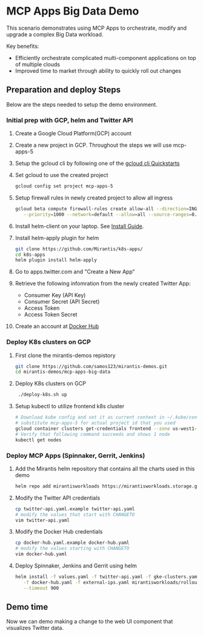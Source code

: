 # MCP Apps Big Data Demo
This scenario demonstrates using MCP Apps to orchestrate, modify and upgrade
a complex Big Data workload.

Key benefits:

- Efficiently orchestrate complicated multi-component applications on top of
  multiple clouds
- Improved time to market through ability to quickly roll out changes

## Preparation and deploy Steps
Below are the steps needed to setup the demo environment.

### Initial prep with GCP, helm and Twitter API

1. Create a Google Cloud Platform(GCP) account
1. Create a new project in GCP. Throughout the steps we will use mcp-apps-5
1. Setup the gcloud cli by following one of the
   [gcloud cli Quickstarts](https://cloud.google.com/sdk/docs/quickstarts)
1. Set gcloud to use the created project

   ```bash
   gcloud config set project mcp-apps-5
   ```

1. Setup firewall rules in newly created project to allow all ingress

   ```bash
   gcloud beta compute firewall-rules create allow-all --direction=INGRESS \
      --priority=1000 --network=default --allow=all --source-ranges=0.0.0.0/0
   ```

1. Install helm-client on your laptop.
   See [Install Guide](https://github.com/kubernetes/helm/blob/master/docs/install.md).

1. Install helm-apply plugin for helm

   ```bash
   git clone https://github.com/Mirantis/k8s-apps/
   cd k8s-apps
   helm plugin install helm-apply
   ```

1. Go to apps.twitter.com and "Create a New App"
1. Retrieve the following infomration from the newly created Twitter App:
   * Consumer Key (API Key)
   * Consumer Secret (API Secret)
   * Access Token
   * Access Token Secret

1. Create an account at [Docker Hub](https://hub.docker.com/)

### Deploy K8s clusters on GCP

1. First clone the mirantis-demos repistory

   ```bash
   git clone https://github.com/samos123/mirantis-demos.git
   cd mirantis-demos/mcp-apps-big-data
   ```
1. Deploy K8s clusters on GCP

   ```bash
    ./deploy-k8s.sh up
   ```

1. Setup kubectl to utilize frontend k8s cluster

   ```bash
   # Download kube config and set it as current context in ~/.kube/config
   # substitute mcp-apps-5 for actual project id that you used
   gcloud container clusters get-credentials frontend --zone us-west1-c --project mcp-apps-5
   # Verify that following command succeeds and shows 1 node
   kubectl get nodes
   ```

### Deploy MCP Apps (Spinnaker, Gerrit, Jenkins)

1. Add the Mirantis helm repository that contains all the charts used in this demo

   ```bash
   helm repo add mirantisworkloads https://mirantisworkloads.storage.googleapis.com
   ```

1. Modify the Twitter API credentials

   ```bash
   cp twitter-api.yaml.example twitter-api.yaml
   # modify the values that start with CHANGETO
   vim twitter-api.yaml
   ```

1. Modify the Docker Hub credentials

   ```bash
   cp docker-hub.yaml.example docker-hub.yaml
   # modify the values starting with CHANGETO
   vim docker-hub.yaml
   ```


1. Deploy Spinnaker, Jenkins and Gerrit using helm

   ```bash
   helm install -f values.yaml -f twitter-api.yaml -f gke-clusters.yaml \
      -f docker-hub.yaml -f external-ips.yaml mirantisworkloads/rollout \
      --timeout 900
   ```

## Demo time

Now we can demo making a change to the web UI component that visualizes
Twitter data.

